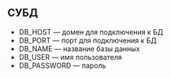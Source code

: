 ## СУБД

- DB_HOST — домен для подключения к БД
- DB_PORT — порт для подключения к БД
- DB_NAME — название базы данных
- DB_USER — имя пользователя
- DB_PASSWORD — пароль
